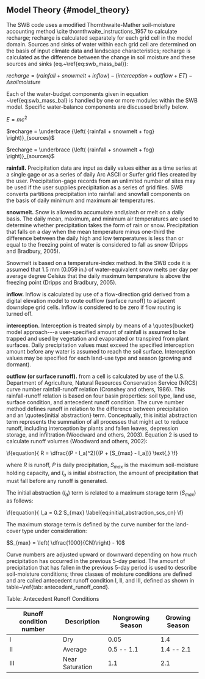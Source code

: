 ## Model Theory {#model_theory} 

The SWB code uses a modified Thornthwaite-Mather soil-moisture accounting method \cite thornthwaite_instructions_1957 to calculate recharge; recharge is calculated separately for each grid cell in the model domain. Sources and sinks of water within each grid cell are determined on the basis of input climate data and landscape characteristics; recharge is calculated as the difference between the change in soil moisture and these sources and sinks (eq.~\ref{eq:swb_mass_bal}):


$recharge = (rainfall + snowmelt + inflow) - (interception + outflow + ET) - \Delta soilmoisture$

Each of the water-budget components given in equation ~\ref{eq:swb_mass_bal} is handled by one or more modules within the SWB model. Specific water-balance components are discussed briefly below.

$E = m{c^2}$

$recharge = \underbrace {\left( {rainfall + snowmelt + fog} \right)}_{sources}$

$recharge = \underbrace {\left( {rainfall + snowmelt + fog} \right)}_{sources}$

**rainfall.** Precipitation data are input as daily values either as a time series at a single gage or as a series of daily Arc ASCII or Surfer grid files created by the user. Precipitation-gage records from an unlimited number of sites may be used if the user supplies precipitation as a series of grid files. SWB converts partitions precipitation into rainfall and snowfall components on the basis of daily minimum and maximum air temperatures.

**snowmelt.** Snow is allowed to accumulate and\slash or melt on a daily basis. The daily mean, maximum, and minimum air temperatures are used to determine whether precipitation takes the form of rain or snow. Precipitation that falls on a day when the mean temperature minus one-third the difference between the daily high and low temperatures is less than or equal to the freezing point of water is considered to fall as snow (Dripps and Bradbury, 2005).

Snowmelt is based on a temperature-index method. In the SWB code it is assumed that 1.5 mm (0.059 in.) of water-equivalent snow melts per day per average degree Celsius that the daily maximum temperature is above the freezing point (Dripps and Bradbury, 2005).

**inflow.** Inflow is calculated by use of a flow-direction grid derived from a digital elevation model to route outflow (surface runoff) to adjacent downslope grid cells. Inflow is considered to be zero if flow routing is turned off.

**interception.** Interception is treated simply by means of a \quotes{bucket} model approach---a user-specified amount of rainfall is assumed to be trapped and used by vegetation and evaporated or transpired from plant surfaces. Daily precipitation values must exceed the specified interception amount before any water is assumed to reach the soil surface. Interception values may be specified for each land-use type and season (growing and dormant).

**outflow (or surface runoff).** from a cell is calculated by use of the U.S. Department of Agriculture, Natural Resources Conservation Service (NRCS) curve number rainfall-runoff relation (Cronshey and others, 1986). This rainfall-runoff relation is based on four basin properties: soil type, land use, surface condition, and antecedent runoff condition.
The curve number method defines runoff in relation to the difference between precipitation and an \quotes{initial abstraction} term. Conceptually, this initial abstraction term represents the summation of all processes that might act to reduce runoff, including interception by plants and fallen leaves, depression storage, and infiltration (Woodward and others, 2003). Equation 2 is used to calculate runoff volumes (Woodward and others, 2002):

\f{equation}{
R =  \dfrac{(P - I_a)^2}{(P + [S_{max} - I_a])} \text{,}
\f}

where $R$ is runoff, $P$ is daily precipitation, $S_{max}$ is the maximum soil-moisture holding capacity, and $I_a$ is initial abstraction, the amount of precipitation that must fall before any runoff is generated.

The initial abstraction ($I_a$) term is related to a maximum storage term ($S_{max}$) as follows:

\f{equation}{
I_a = 0.2 S_{max}
\label{eq:initial_abstraction_scs_cn}
\f}


The maximum storage term is defined by the curve number for the land-cover type under consideration:

$S_{max} = \left( \dfrac{1000}{CN}\right) - 10$

Curve numbers are adjusted upward or downward depending on how much precipitation has occurred in the previous 5-day period. The amount of precipitation that has fallen in the previous 5-day period is used to describe soil-moisture conditions; three classes of moisture conditions are defined and are called antecedent runoff condition I, II, and III, defined as shown in table~\ref{tab: antecedent_runoff_cond}.

Table: Antecedent Runoff Conditions 

| Runoff condition number | Description | Nongrowing Season | Growing Season |
| ----------|-----------------------|------------|--------------------|
|    I     |    Dry                | 0.05       | 1.4                 |
|    II    |    Average            | 0.5 -- 1.1 | 1.4 -- 2.1          |
|    III   |    Near Saturation    | 1.1        | 2.1                 |

